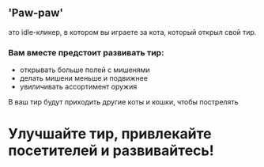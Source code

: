 ## 'Paw-paw'
это idle-кликер, в котором вы играете за кота, который открыл свой тир.

### Вам вместе предстоит развивать тир:
- открывать больше полей с мишенями
- делать мишени меньше и подвижнее
- увиличивать ассортимент оружия

В ваш тир будут приходить другие коты и кошки, чтобы пострелять
# Улучшайте тир, привлекайте посетителей и развивайтесь!
